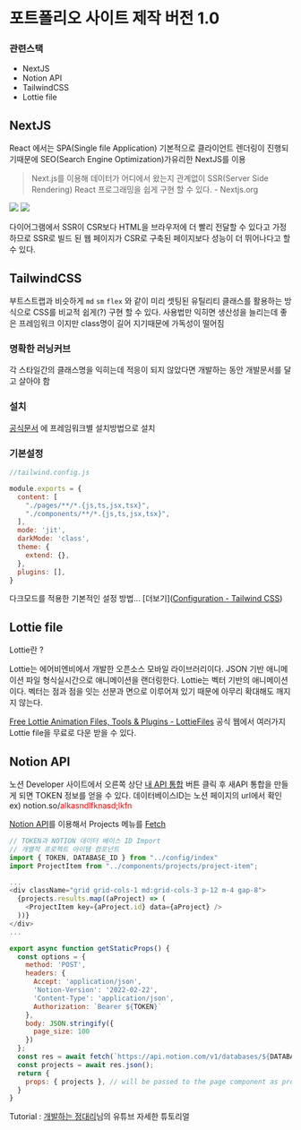 # 포트폴리오 사이트 제작 버전 1.0

### 관련스택

* NextJS
* Notion API
* TailwindCSS
* Lottie file



## NextJS 

React 에서는 SPA(Single file Application) 기본적으로 클라이언트 렌더링이 진행되기때문에 SEO(Search Engine Optimization)가유리한 NextJS를 이용



> Next.js를 이용해 데이터가 어디에서 왔는지 관계없이 SSR(Server Side Rendering) React 프로그래밍을 쉽게 구현 할 수 있다. - Nextjs.org

<img src="https://blog.logrocket.com/wp-content/uploads/2019/06/ssr-explanation.png">



<img src="https://blog.logrocket.com/wp-content/uploads/2019/06/csr-explanation.png">

다이어그램에서 SSR이 CSR보다 HTML을 브라우저에 더 빨리 전달할 수 있다고 가정하므로 SSR로 빌드 된 웹 페이지가 CSR로 구축된 페이지보다 성능이 더 뛰어나다고 할 수 있다.

## TailwindCSS

부트스트랩과 비슷하게 `md` `sm` `flex` 와 같이 미리 셋팅된 유틸리티 클래스를 활용하는 방식으로 CSS를 비교적 쉽게(?) 구현 할 수 있다. 사용법만 익히면 생산성을 늘리는데 좋은 프레임워크 이지만 class명이 길어 지기때문에 가독성이 떨어짐

### 명확한 러닝커브

각 스타일간의 클래스명을 익히는데 적응이 되지 않았다면 개발하는 동안 개발문서를 달고 살아야 함

### 설치

[공식문서](https://tailwindcss.com/docs/installation/framework-guides) 에 프레임워크별 설치방법으로 설치

### 기본설정

```javascript
//tailwind.config.js

module.exports = {
  content: [
    "./pages/**/*.{js,ts,jsx,tsx}",
    "./components/**/*.{js,ts,jsx,tsx}",
  ],
  mode: 'jit',
  darkMode: 'class',
  theme: {
    extend: {},
  },
  plugins: [],
}
```

다크모드를 적용한 기본적인 설정 방법... [더보기]([Configuration - Tailwind CSS](https://tailwindcss.com/docs/configuration))

## Lottie file

Lottie란 ?

Lottie는 에어비엔비에서 개발한 오픈소스 모바일 라이브러리이다. JSON 기반 애니메이션 파일 형식실시간으로 애니메이션을 랜더링한다. Lottie는 벡터 기반의 애니메이션이다. 벡터는 점과 점을 잇는 선분과 면으로 이루어져 있기 때문에 아무리 확대해도 깨지지 않는다.

[Free Lottie Animation Files, Tools & Plugins - LottieFiles](https://lottiefiles.com/) 공식 웹에서 여러가지 Lottie file을 무료로 다운 받을 수 있다.



## Notion API

노션 Developer 사이트에서 오른쪽 상단 [내 API 통합](https://www.notion.so/my-integrations) 버튼 클릭 후 새API 통합을 만들게 되면 TOKEN 정보를 얻을 수 있다.
데이터베이스ID는 노션 페이지의 url에서 확인 ex) notion.so/<span style="color:red">alkasndlfknasd;lkfn</span>

[Notion API](https://developers.notion.com/reference/retrieve-a-database)를 이용해서 Projects 메뉴를 [Fetch](https://nextjs.org/docs/basic-features/data-fetching/get-server-side-props)  

```javascript
// TOKEN과 NOTION 데이터 베이스 ID Import
// 개별적 프로젝트 아이템 컴포넌트
import { TOKEN, DATABASE_ID } from "../config/index"
import ProjectItem from "../components/projects/project-item";

...
<div className="grid grid-cols-1 md:grid-cols-3 p-12 m-4 gap-8">
  {projects.results.map((aProject) => (
    <ProjectItem key={aProject.id} data={aProject} />
  ))}
</div>
...

export async function getStaticProps() {
  const options = {
    method: 'POST',
    headers: {
      Accept: 'application/json',
      'Notion-Version': '2022-02-22',
      'Content-Type': 'application/json',
      Authorization: `Bearer ${TOKEN}`
    },
    body: JSON.stringify({
      page_size: 100
    })
  };
  const res = await fetch(`https://api.notion.com/v1/databases/${DATABASE_ID}/query`, options)
  const projects = await res.json();
  return {
    props: { projects }, // will be passed to the page component as props
  }
}
```



Tutorial : [개발하는 정대리](https://youtu.be/KvoFvmu5eRo )님의 유튜브 자세한 튜토리얼 

<script setup>
import Comment from '../../.vuepress/components/Comment.vue'
</script>
<Comment />